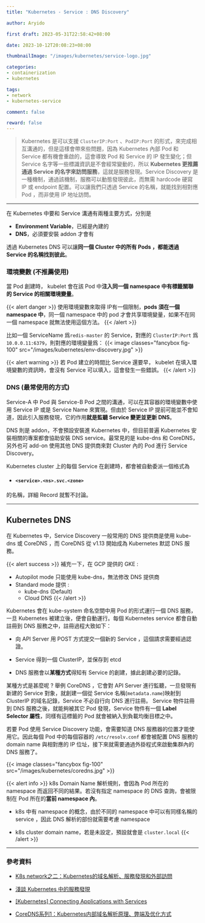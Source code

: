 ```yaml
---
title: "Kubernetes - Service : DNS Discovery"

author: Aryido

first draft: 2023-05-31T22:58:42+08:00

date: 2023-10-12T20:08:23+08:00

thumbnailImage: "/images/kubernetes/service-logo.jpg"

categories:
- containerization
- kubernetes

tags:
- network
- kubernetes-service

comment: false

reward: false
---
```

<!--BODY-->
> Kubernetes 是可以支援 ```ClusterIP:Port``` 、```PodIP:Port``` 的形式，來完成相互溝通的，但是這樣會帶來些問題，因為 Kubernetes 內部 Pod 和 Service 都有機會重啟的，這會導致 Pod 和 Service 的 IP 發生變化；但 Service 名字等一些標識資訊是不會經常變動的，所以 **Kubernetes 更推薦通過 Service 的名字來訪問服務**，這就是服務發現。Service Discovery 是一種機制，通過該機制，服務可以動態發現彼此，而無需 hardcode 硬寫 IP 或 endpoint 配置。可以讓我們只透過 Service 的名稱，就能找到相對應 Pod ，而非使用 IP 地址訪問。
>

<!--more-->

---

在 Kubernetes 中要和 Service 溝通有兩種主要方式，分別是
- **Environment Variable**，已經是內建的
- **DNS**，必須要安裝 addon 才會有


透過 Kubernetes DNS 可以讓**同一個 Cluster 中的所有 Pods ，都能透過 Service 的名稱找到彼此**。

### 環境變數 (不推薦使用)
當 Pod 創建時， kubelet 會在該 Pod 中**注入同一個 namespace 中有標籤關聯的 Service 的相關環境變量**。

{{< alert danger >}}
使用環境變數來取得 IP有一個限制，**pods 須在一個 namespace 中**，同一個 namespace 中的 pod 才會共享環境變量，如果不在同一個 namespace 就無法使用這個方法。
{{< /alert >}}

比如一個 ServiceName 爲```redis-master``` 的 Service，對應的 ```ClusterIP:Port``` 爲 ```10.0.0.11:6379```，則對應的環境變量爲：
{{< image classes="fancybox fig-100" src="/images/kubernetes/env-discovery.jpg" >}}

{{< alert warning >}}
若 Pod 建立的時間比 Service 還要早， kubelet 在填入環境變數的資訊時，會沒有 Service 可以填入，這會發生一些錯誤。
{{< /alert >}}


### DNS (最常使用的方式)

Service-A 中 Pod 與 Service-B Pod 之間的溝通，可以在其容器的環境變數中使用 Service IP 或是 Service Name 來實現。但由於 Service IP 提前可能並不會知道，因此引入服務發現，它的作用**就是監聽 Service 變更並更新 DNS**。

DNS 則是 addon，不會預設安裝進 Kubernetes 中，但目前普遍 Kubernetes 安裝相關的專案都會協助安裝 DNS service。最常見的是 kube-dns 和 CoreDNS，另外也可 add-on 使用其他 DNS 提供商來對 Cluster 內的 Pod 進行 Service Discovery。

Kubernetes cluster 上的每個 Service 在創建時，都會被自動委派一個格式為
- #### ```<service>.<ns>.svc.<zone>```

的名稱，詳細 Record 就暫不討論。

---

## Kubernetes DNS

在 Kubernetes 中，Service Discovery 一般常用的 DNS 提供商是使用 kube-dns 或 CoreDNS ，而 CoreDNS 從 v1.13 開始成為 Kubernetes 默認 DNS 服務。

{{< alert success >}}
補充一下，在 GCP 提供的 GKE :
- Autopilot mode 只能使用 kube-dns，無法修改 DNS 提供商
-  Standard mode 提供 :
   -  kube-dns (Default)
   -  Cloud DNS
{{< /alert >}}

Kubernetes 會在 kube-system 命名空間中用 Pod 的形式運行一個 DNS 服務，一旦 Kubernetes 被建立後，便會自動運行。每個 Kubernetes service 都會自動註冊到 DNS 服務之中，註冊過程大致如下：

- 向 API Server 用 POST 方式提交一個新的 Service ，這個請求需要經過認證。

- Service 得到一個 ClusterIP，並保存到 etcd

- DNS 服務會以**某種方式**得知有 Service 的創建，據此創建必要的記錄。

某種方式是甚麼呢 ? 舉例 CoreDNS ，它會對 API Server 進行監聽，一旦發現有新建的 Service 對象，就創建一個從 Service 名稱(```metadata.name```)映射到 ClusterIP 的域名記錄，Service 不必自行向 DNS 進行註冊。 Service 物件註冊到 DNS 服務之後，就能夠被其它 Pod 發現，Service 物件有一個 **Label Selector 屬性**，同樣有這標籤的 Pod 就會被納入到負載均衡目標之中。

若要 Pod 使用 Service Discovery 功能，會需要知道 DNS 服務器的位置才能使用它。因此每個 Pod 中的每個容器的 ```/etc/resolv.conf``` 都會被配置 DNS 服務的 domain name 與相對應的 IP 位址，接下來就需要通過外掛程式來啟動集群內的 DNS 服務了。

{{< image classes="fancybox fig-100" src="/images/kubernetes/coredns.jpg" >}}


{{< alert info >}}
k8s Domain Name 解析規則，會因為 Pod 所在的 namespace 而返回不同的結果。若沒有指定 namespace 的 DNS 查詢，會被限制在 Pod 所在的**當前 namespace 內**。
- k8s 中有 namespace 的概念，由於不同的 namespace 中可以有同樣名稱的 service ，因此 DNS 解析的部份就需要考慮 namespace

- k8s cluster domain name，若是未設定，預設就會是 ```cluster.local```
{{< /alert >}}

---
### 參考資料

- [K8s network之二：Kubernetes的域名解析、服務發現和外部訪問](https://marcuseddie.github.io/2021/K8s-Network-Architecture-section-two.html)

- [淺談 Kubernetes 中的服務發現](https://blog.fleeto.us/post/demystifying-kubernetes-service-discovery/)

- [[Kubernetes] Connecting Applications with Services](https://godleon.github.io/blog/Kubernetes/k8s-Connecting-Apps-with-Services/)

- [CoreDNS系列1：Kubernetes内部域名解析原理、弊端及优化方式](https://hansedong.github.io/2018/11/20/9/)
